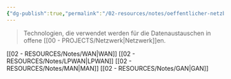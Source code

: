 ```yaml
---
{"dg-publish":true,"permalink":"/02-resources/notes/oeffentlicher-netzbereich/","tags":["netzwerk"],"noteIcon":"","updated":"2024-06-08T00:40:31.989+02:00"}
---
```


> Technologien, die verwendet werden für die Datenaustauschen in offene [[00 - PROJECTS/Netzwerk\|Netzwerk]]en.

[[02 - RESOURCES/Notes/WAN\|WAN]]
[[02 - RESOURCES/Notes/LPWAN\|LPWAN]]
[[02 - RESOURCES/Notes/MAN\|MAN]]
[[02 - RESOURCES/Notes/GAN\|GAN]]